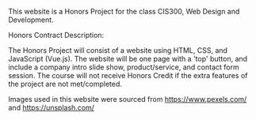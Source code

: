 This  website is a Honors Project for the class CIS300, Web Design and Development.

Honors Contract Description:

The Honors Project will consist of a website using HTML, CSS, and JavaScript (Vue.js). The website will be one page with a 'top' button, and include a company intro slide show, product/service, and contact form session. The course will not receive Honors Credit if the extra features of the project are not met/completed.

Images used in this website were sourced from https://www.pexels.com/ and https://unsplash.com/
